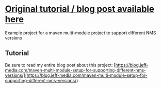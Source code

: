 # [Original tutorial / blog post available here](https://blog.jeff-media.com/maven-multi-module-setup-for-supporting-different-nms-versions/)
Example project for a maven multi-module project to support different NMS versions

## Tutorial
Be sure to read my entire blog post about this project: [https://blog.jeff-media.com/maven-multi-module-setup-for-supporting-different-nms-versions/](https://blog.jeff-media.com/maven-multi-module-setup-for-supporting-different-nms-versions/)